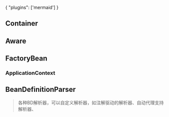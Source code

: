 {
 "plugins": ['mermaid']
}

## Container

## Aware

## FactoryBean

### ApplicationContext

## BeanDefinitionParser

> 各种BD解析器，可以自定义解析器，如注解驱动的解析器、自动代理支持解析器、



